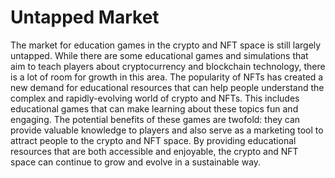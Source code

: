 # Untapped Market

The market for education games in the crypto and NFT space is still largely untapped. While there are some educational games and simulations that aim to teach players about cryptocurrency and blockchain technology, there is a lot of room for growth in this area. The popularity of NFTs has created a new demand for educational resources that can help people understand the complex and rapidly-evolving world of crypto and NFTs. This includes educational games that can make learning about these topics fun and engaging. The potential benefits of these games are twofold: they can provide valuable knowledge to players and also serve as a marketing tool to attract people to the crypto and NFT space. By providing educational resources that are both accessible and enjoyable, the crypto and NFT space can continue to grow and evolve in a sustainable way.
